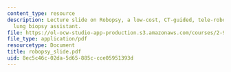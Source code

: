 ```yaml
---
content_type: resource
description: Lecture slide on Robopsy, a low-cost, CT-guided, tele-robotic percutaneous
  lung biopsy assistant.
file: https://ol-ocw-studio-app-production.s3.amazonaws.com/courses/2-996-biomedical-devices-design-laboratory-fall-2007/8ec5c46c02da5d65885ccce05951393d_robopsy_slide.pdf
file_type: application/pdf
resourcetype: Document
title: robopsy_slide.pdf
uid: 8ec5c46c-02da-5d65-885c-cce05951393d
---
```

